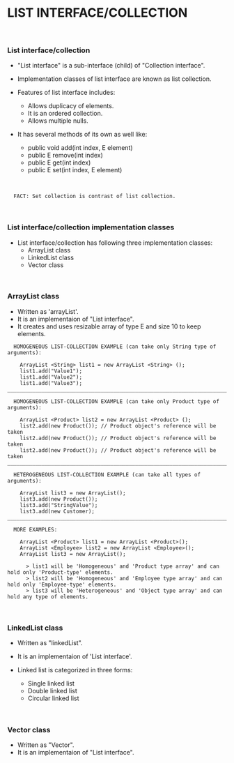 # LIST INTERFACE/COLLECTION

<br>

### **List interface/collection**

+ "List interface" is a sub-interface (child) of "Collection interface".
+ Implementation classes of list interface are known as list collection.

+ Features of list interface includes:
  + Allows duplicacy of elements.
  + It is an ordered collection.
  + Allows multiple nulls.

+ It has several methods of its own as well like:
  + public void add(int index, E element)
  + public E remove(int index)
  + public E get(int index)
  + public E set(int index, E element)

<br>

```
  FACT: Set collection is contrast of list collection.
```

<br>

### **List interface/collection implementation classes**

+ List interface/collection has following three implementation classes:
  + ArrayList class
  + LinkedList class
  + Vector class

<br>

### **ArrayList class**

+ Written as 'arrayList'.
+ It is an implementaion of "List interface".
+ It creates and uses resizable array of type E and size 10 to keep elements.

```
  HOMOGENEOUS LIST-COLLECTION EXAMPLE (can take only String type of arguments):

    ArrayList <String> list1 = new ArrayList <String> ();
    list1.add("Value1");
    list1.add("Value2");
    list1.add("Value3");
_______________________________________________________________________________________

  HOMOGENEOUS LIST-COLLECTION EXAMPLE (can take only Product type of arguments):

    ArrayList <Product> list2 = new ArrayList <Product> ();
    list2.add(new Product()); // Product object's reference will be taken
    list2.add(new Product()); // Product object's reference will be taken
    list2.add(new Product()); // Product object's reference will be taken
_______________________________________________________________________________________

  HETEROGENEOUS LIST-COLLECTION EXAMPLE (can take all types of arguments):

    ArrayList list3 = new ArrayList();
    list3.add(new Product());
    list3.add("StringValue");
    list3.add(new Customer);
_______________________________________________________________________________________
  
  MORE EXAMPLES:

    ArrayList <Product> list1 = new ArrayList <Product>();
    ArrayList <Employee> list2 = new ArrayList <Employee>();
    ArrayList list3 = new ArrayList();

      > list1 will be 'Homogeneous' and 'Product type array' and can hold only 'Product-type' elements.
      > list2 will be 'Homogeneous' and 'Employee type array' and can hold only 'Employee-type' elements.
      > list3 will be 'Heterogeneous' and 'Object type array' and can hold any type of elements.
```

<br>

### **LinkedList class**

+ Written as "linkedList".
+ It is an implementaion of 'List interface'.

+ Linked list is categorized in three forms:
  + Single linked list
  + Double linked list
  + Circular linked list

<br>

### **Vector class**

+ Written as "Vector".
+ It is an implementaion of "List interface".
